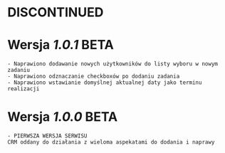 # DISCONTINUED

# Wersja ***1.0.1*** BETA
	- Naprawiono dodawanie nowych użytkowników do listy wyboru w nowym zadaniu
	- Naprawiono odznaczanie checkboxów po dodaniu zadania
	- Naprawiono wstawianie domyślnej aktualnej daty jako terminu realizacji

# Wersja ***1.0.0*** BETA
	- PIERWSZA WERSJA SERWISU
	CRM oddany do działania z wieloma aspekatami do dodania i naprawy
